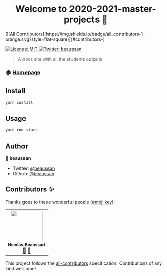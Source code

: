 <h1 align="center">Welcome to 2020-2021-master-projects 👋</h1>
<!-- ALL-CONTRIBUTORS-BADGE:START - Do not remove or modify this section -->
[![All Contributors](https://img.shields.io/badge/all_contributors-1-orange.svg?style=flat-square)](#contributors-)
<!-- ALL-CONTRIBUTORS-BADGE:END -->
<p>
  <a href="#" target="_blank">
    <img alt="License: MIT" src="https://img.shields.io/badge/License-MIT-yellow.svg" />
  </a>
  <a href="https://twitter.com/beaussan" target="_blank">
    <img alt="Twitter: beaussan" src="https://img.shields.io/twitter/follow/beaussan.svg?style=social" />
  </a>
</p>

> A docs site with all the students outputs

### 🏠 [Homepage](https://2020-2021-master-projects.vercel.app/)

## Install

```sh
yarn install
```

## Usage

```sh
yarn run start
```

## Author

👤 **beaussan**

* Twitter: [@beaussan](https://twitter.com/beaussan)
* Github: [@beaussan](https://github.com/beaussan)

## Contributors ✨

Thanks goes to these wonderful people ([emoji key](https://allcontributors.org/docs/en/emoji-key)):

<!-- ALL-CONTRIBUTORS-LIST:START - Do not remove or modify this section -->
<!-- prettier-ignore-start -->
<!-- markdownlint-disable -->
<table>
  <tr>
    <td align="center"><a href="https://github.com/beaussan"><img src="https://avatars0.githubusercontent.com/u/7281023?v=4" width="100px;" alt=""/><br /><sub><b>Nicolas Beaussart</b></sub></a><br /><a href="#ideas-beaussan" title="Ideas, Planning, & Feedback">🤔</a> <a href="https://github.com/beaussan/2020-2021-master-projects/commits?author=beaussan" title="Documentation">📖</a></td>
  </tr>
</table>

<!-- markdownlint-enable -->
<!-- prettier-ignore-end -->
<!-- ALL-CONTRIBUTORS-LIST:END -->

This project follows the [all-contributors](https://github.com/all-contributors/all-contributors) specification. Contributions of any kind welcome!